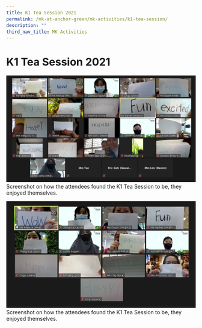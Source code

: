 ```yaml
---
title: K1 Tea Session 2021
permalink: /mk-at-anchor-green/mk-activities/k1-tea-session/
description: ""
third_nav_title: MK Activities
---
```

# K1 Tea Session 2021

![Screenshot on how the attendees found the K1 Tea Session to be, they enjoyed themselves.](/images/MK/2021/K1%20Tea%20Session%202021/k1ts1.jpg)
Screenshot on how the attendees found the K1 Tea Session to be, they enjoyed themselves.

![Screenshot on how the attendees found the K1 Tea Session to be, they enjoyed themselves.](/images/MK/2021/K1%20Tea%20Session%202021/k1ts2.jpg)
Screenshot on how the attendees found the K1 Tea Session to be, they enjoyed themselves.